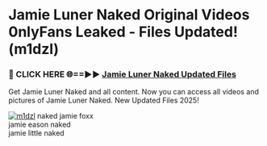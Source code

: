 # Jamie Luner Naked Original Videos 0nlyFans Leaked - Files Updated! (m1dzl)

<h3>🔴 CLICK HERE 🌐==►► <a href="https://tinyurl.com/yckcrads" rel="nofollow">Jamie Luner Naked Updated Files</a></h3>

Get Jamie Luner Naked and all content. Now you can access all videos and pictures of Jamie Luner Naked. New Updated Files 2025!

[![m1dzl](https://i.imgur.com/hpKpOFt.gif)](https://tinyurl.com/yckcrads)
naked jamie foxx<br>
jamie eason naked<br>
jamie little naked